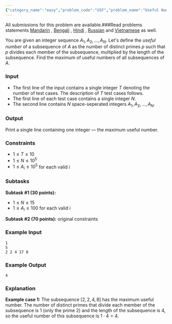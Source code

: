 ```yaml
---
{"category_name":"easy","problem_code":"USF","problem_name":"Useful Number","languages_supported":{"0":"C","1":"CPP14","2":"JAVA","3":"PYTH","4":"PYTH 3.6","5":"PYPY","6":"CS2","7":"PAS fpc","8":"PAS gpc","9":"RUBY","10":"PHP","11":"GO","12":"NODEJS","13":"HASK","14":"rust","15":"SCALA","16":"swift","17":"D","18":"PERL","19":"FORT","20":"WSPC","21":"ADA","22":"CAML","23":"ICK","24":"BF","25":"ASM","26":"CLPS","27":"PRLG","28":"ICON","29":"SCM qobi","30":"PIKE","31":"ST","32":"NICE","33":"LUA","34":"BASH","35":"NEM","36":"LISP sbcl","37":"LISP clisp","38":"SCM guile","39":"JS","40":"ERL","41":"TCL","42":"kotlin","43":"PERL6","44":"TEXT","45":"SCM chicken","46":"PYP3","47":"CLOJ","48":"COB","49":"FS"},"max_timelimit":1,"source_sizelimit":50000,"problem_author":"nots0fast","problem_tester":null,"date_added":"21-11-2018","tags":{"0":"easy","1":"ltime66","2":"nots0fast","3":"sieve"},"editorial_url":"https://discuss.codechef.com/problems/USF","time":{"view_start_date":1543078801,"submit_start_date":1543078801,"visible_start_date":1543078801,"end_date":1735669800},"is_direct_submittable":false,"layout":"problem"}
---
```

<span class="solution-visible-txt">All submissions for this problem are available.</span>###Read problems statements [Mandarin](http://www.codechef.com/download/translated/LTIME66/mandarin/USF.pdf) , [Bengali](http://www.codechef.com/download/translated/LTIME66/bengali/USF.pdf) , [Hindi](http://www.codechef.com/download/translated/LTIME66/hindi/USF.pdf) , [Russian](http://www.codechef.com/download/translated/LTIME66/russian/USF.pdf) and [Vietnamese](http://www.codechef.com/download/translated/LTIME66/vietnamese/USF.pdf) as well.

You are given an integer sequence $A_1, A_2, \dots, A_N$. Let's define the *useful number* of a subsequence of $A$ as the number of distinct primes $p$ such that $p$ divides each member of the subsequence, multiplied by the length of the subsequence. Find the maximum of useful numbers of all subsequences of $A$.

### Input
- The first line of the input contains a single integer $T$ denoting the number of test cases. The description of $T$ test cases follows.
- The first line of each test case contains a single integer $N$.
- The second line contains $N$ space-seperated integers $A_1, A_2, \dots, A_N$.

### Output
Print a single line containing one integer — the maximum useful number.

### Constraints
- $1 \le T \le 10$
- $1 \le N \le 10^5$
- $1 \le A_i \le 10^5$ for each valid $i$

### Subtasks
**Subtask #1 (30 points):**
- $1 \le N \le 15$
- $1 \le A_i \le 100$ for each valid $i$

**Subtask #2 (70 points):** original constraints

### Example Input
```
1
5
2 2 4 17 8
```

### Example Output
```
4
```
	
### Explanation
**Example case 1:** The subsequence $[2, 2, 4, 8]$ has the maximum useful number. The number of distinct primes that divide each member of the subsequence is $1$ (only the prime $2$) and the length of the subsequence is $4$, so the useful number of this subsequence is $1\cdot 4 = 4$.
